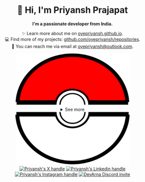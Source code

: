 <div align="center">
  <h1>👋 Hi, I'm Priyansh Prajapat</h1>
  <b>I'm a passionate developer from India.</b>
</div>

<div align="center">
   
  ✨ Learn more about me on [oyepriyansh.github.io](https://oyepriyansh.github.io). <br>
  💻 Find more of my projects: [github.com/oyepriyansh/repositories](https://github.com/oyepriyansh?tab=repositories). <br>
  💌 You can reach me via email at [oyepriyansh@outlook.com](mailto:oyepriyansh@outlook.com).
</div>

<div align="center">
  <a href="#"><img src="assets/pokeball-top.png" width="370px" height="170px"></a>
  <details>
    <summary>See more</summary>
    <a href="#"><img src="assets/bitmoji.png" width="150"></a> <br>
    <a href="#"><img src="assets/typing.svg"></a>
    <details open>
      <summary>About me</summary>
      <div align="left">

```js
/**
 * Represents me.
 * @constructor
 * @param {string} languages - Hindi, Gujrati, English.
 * @param {string} hobbies - Cricket, Music, Gaming.
 * @param {string} interests - DiscordJS, Open Source, Javascript, Java.
 * @param {Date} birthday - 28th of May.
 */
```
  </div>
</details>

<details open>
  <summary>Activity Status</summary>
  <div>
    <a href="https://discord.com/users/838764339942785051" target="_blank">
      <img src="https://oyepriyansh.pages.dev/9d5grh" width="355px">
    </a> <br>
    <a href="https://open.spotify.com/user/31avju6qooefrvmgopx3xm62m624" target="_blank">
      <img src="https://oyepriyansh.pages.dev/fb954dg" width="355px">
    </a>
  </div>
</details>

<details open>
  <summary>Recent Activity</summary>

<!--RECENT_ACTIVITY:start-->
![new_star](https://oyepriyansh.pages.dev/i/octicons/StarredRepositoryYellow.svg) [codecrafters-io/build-your-own-x](https://github.com/codecrafters-io/build-your-own-x)<br>
![new_star](https://oyepriyansh.pages.dev/i/octicons/StarredRepositoryYellow.svg) [devarshishimpi/staticstorm](https://github.com/devarshishimpi/staticstorm)<br>
![new_star](https://oyepriyansh.pages.dev/i/octicons/StarredRepositoryYellow.svg) [KillYoy/DiscordNight](https://github.com/KillYoy/DiscordNight)<br>
![new_star](https://oyepriyansh.pages.dev/i/octicons/StarredRepositoryYellow.svg) [videojs/video.js](https://github.com/videojs/video.js)<br>
![new_star](https://oyepriyansh.pages.dev/i/octicons/StarredRepositoryYellow.svg) [OpenDevin/OpenDevin](https://github.com/OpenDevin/OpenDevin)<br>
![new_star](https://oyepriyansh.pages.dev/i/octicons/StarredRepositoryYellow.svg) [JuanPabloDiaz/freeForGeeks](https://github.com/JuanPabloDiaz/freeForGeeks)<br>
![new_star](https://oyepriyansh.pages.dev/i/octicons/StarredRepositoryYellow.svg) [monkeytypegame/monkeytype](https://github.com/monkeytypegame/monkeytype)<br>
![added_member](https://oyepriyansh.pages.dev/i/octicons/People.svg) [oyepriyansh/oyepriyansh](https://github.com/oyepriyansh/oyepriyansh)<br>
![new_star](https://oyepriyansh.pages.dev/i/octicons/StarredRepositoryYellow.svg) [bigskysoftware/htmx](https://github.com/bigskysoftware/htmx)<br>
![new_star](https://oyepriyansh.pages.dev/i/octicons/StarredRepositoryYellow.svg) [ripienaar/free-for-dev](https://github.com/ripienaar/free-for-dev)<br>
![new_star](https://oyepriyansh.pages.dev/i/octicons/StarredRepositoryYellow.svg) [coder/code-server](https://github.com/coder/code-server)<br>
![new_star](https://oyepriyansh.pages.dev/i/octicons/StarredRepositoryYellow.svg) [zsh-users/zsh-syntax-highlighting](https://github.com/zsh-users/zsh-syntax-highlighting)<br>
![pr_merged](https://oyepriyansh.pages.dev/i/octicons/PullRequestMerged.svg) [#240](https://github.com/oyepriyansh/DevProfiles/pull/240) **|** [oyepriyansh/DevProfiles](https://github.com/oyepriyansh/DevProfiles)<br>
![changes_approved](https://oyepriyansh.pages.dev/i/octicons/ApprovedChanges.svg) [#240](https://github.com/oyepriyansh/DevProfiles/pull/240#pullrequestreview-1984488842) **|** [oyepriyansh/DevProfiles](https://github.com/oyepriyansh/DevProfiles)<br>
![new_star](https://oyepriyansh.pages.dev/i/octicons/StarredRepositoryYellow.svg) [spicetify/spicetify-marketplace](https://github.com/spicetify/spicetify-marketplace)<br>
<!--RECENT_ACTIVITY:end-->

</details>

<details open>
  <summary>GitHub Stats</summary>

  <a href="#"><img src="github_stats.svg" width="355px"></a><br>
  <a href="#"><img src="https://oyepriyansh.pages.dev/8d4gtbd" width="355px"></a><br>
  <a href="#"><img src="https://oyepriyansh.pages.dev/f8h48n" width="355px"></a><br>

</details>

</details>
  <a href="#"><img src="assets/pokeball-bottom.png" width="370px" height="170px"></a>
</div>
<div align="center">
  <a href="https://twitter.com/oyepriyansh" target="blank"><img align="center" src="https://priyan.sh.gg/assets/github/readme/twitter.svg" alt="Priyansh's X handle" title="X"/></a>
  <a href="https://linkedin.com/in/oyepriyansh" target="blank"><img align="center" src="https://oyepriyansh.pages.dev/assets/github/readme/linkedin.svg" alt="Priyansh's Linkedin handle" title="Linkedin"/></a> 
  <a href="https://instagram.com/oyepriyansh" target="blank"><img align="center" src="https://oyepriyansh.pages.dev/assets/github/readme/instagram.svg" alt="Priyansh's Instagram handle" title="Instagram"/></a>
  <a href="https://discord.com/invite/AeAjegXn6D" target="blank"><img align="center" src="https://oyepriyansh.pages.dev/assets/github/readme/discord.svg" alt="DevArna Discord invite" title="Discord"/></a>
</div>

